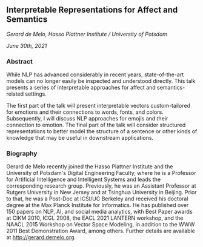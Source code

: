 ## Interpretable Representations for Affect and Semantics

*Gerard de Melo, Hasso Plattner Institute / University of Potsdam*

*June 30th, 2021*

### Abstract

While NLP has advanced considerably in recent years, state-of-the-art models can no longer easily be inspected and understood directly. This talk presents a series of interpretable approaches for affect and semantics-related settings.

The first part of the talk will present interpretable vectors custom-tailored for emotions and their connections to words, fonts, and colors. Subsequently, I will discuss NLP approaches for emojis and their connection to emotion. The final part of the talk will consider structured representations to better model the structure of a sentence or other kinds of knowledge that may be useful in downstream applications.

### Biography

Gerard de Melo recently joined the Hasso Plattner Institute and the University of Potsdam's Digital Engineering Faculty, where he is a Professor for Artificial Intelligence and Intelligent Systems and leads the corresponding research group. Previously, he was an Assistant Professor at Rutgers University in New Jersey and at Tsinghua University in Beijing. Prior to that, he was a Post-Doc at ICSI/UC Berkeley and received his doctoral degree at the Max Planck Institute for Informatics.
He has published over 150 papers on NLP, AI, and social media analytics, with Best Paper awards at CIKM 2010, ICGL 2008, the EACL 2021 LANTERN workshop, and the NAACL 2015 Workshop on Vector Space Modeling, in addition to the WWW 2011 Best Demonstration Award, among others. Further details are available at http://gerard.demelo.org.

